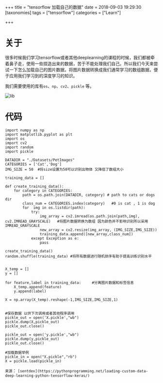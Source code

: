 +++
title = "tensorflow 加载自己的数据"
date = 2018-09-03 19:29:30
[taxonomies]
tags = ["tensorflow"]
categories = ["Learn"]

+++

# 关于

很多时候我们学习tensorflow或者其他deeplearning的课程的时候，我们都被牵着鼻子走，使用一些捏造出来的数据，苦于不能处理我们自己。所以我们今天来尝试一下怎么加载自己的图片数据，将图片数据转换成我们通常学习的数组数据，便于应用我们学习到的深度学习的知识。

我们需要使用的库有`os`、`np`、`cv2`、`pickle` 等。

![lib](https://i.loli.net/2018/09/04/5b8def3e54dd5.png "lib")


# 代码

    import numpy as np 
    import matplotlib.pyplot as plt
    import os
    import cv2
    import random
    import pickle

    DATADIR = "./Datasets/PetImages"
    CATEGORIES = ['Cat','Dog']
    IMG_SIZE = 50  #将size设置为50可以识别出物体 又降低了数组大小

    training_data = []

    def create_training_data():
        for category in CATEGORIES:
            path = os.path.join(DATADIR, category) # path to cats or dogs dir  
            class_num = CATEGORIES.index(category)   #0 is cat , 1 is dog 
            for  img in os.listdir(path):
                try:
                    img_array = cv2.imread(os.path.join(path,img), cv2.IMREAD_GRAYSCALE)   #将图片数据转换为数组 因为颜色并不影响识别所以采用IMREAD_GRAYSCALE
                    new_array = cv2.resize(img_array, (IMG_SIZE,IMG_SIZE))
                    training_data.append([new_array,class_num])
                except Exception as e:
                    pass

    create_training_data()
    random.shuffle(training_data) #将所有数据进行随机排序有助于提高训练识别水平


    X_temp = []
    y = []

    for feature,label in training_data:     #分离图片数据和标签信息
        X_temp.append(feature)
        y.append(label)

    X = np.array(X_temp).reshape(-1,IMG_SIZE,IMG_SIZE,1)


    #保存数据 以供下次调用或者其他程序调用
    pickle_out = open('X.pickle',"wb")
    pickle.dump(X,pickle_out)
    pickle_out.close()

    pickle_out = open('y.pickle',"wb")
    pickle.dump(y,pickle_out)
    pickle_out.close()

    #加载数据举例
    pickle_in = open("X.pickle","rb")
    X = pickle.load(pickle_in)


`来源`： `[sentdex](https://pythonprogramming.net/loading-custom-data-deep-learning-python-tensorflow-keras/)`


